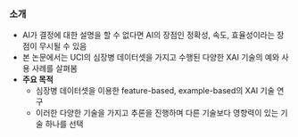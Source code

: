 ### 소개
* AI가 결정에 대한 설명을 할 수 없다면 AI의 장점인 정확성, 속도, 효율성이라는 장점이 무시될 수 있음
* 본 논문에서는 UCI의 심장병 데이터셋을 가지고 수행된 다양한 XAI 기술의 예와 사용 사례를 살펴봄
* **주요 목적**
	* 심장병 데이터셋을 이용한 feature-based, example-based의 XAI 기술 연구
	* 이러한 다양한 기술을 가지고 추론을 진행하며 다른 기술보다 영향력이 있는 기술 하나를 선택

